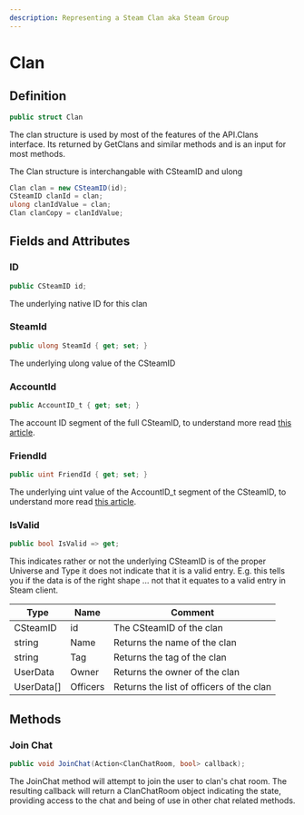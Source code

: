 ```yaml
---
description: Representing a Steam Clan aka Steam Group
---
```


# Clan

## Definition

```csharp
public struct Clan
```

The clan structure is used by most of the features of the API.Clans interface. Its returned by GetClans and similar methods and is an input for most methods.

The Clan structure is interchangable with CSteamID and ulong

```csharp
Clan clan = new CSteamID(id);
CSteamID clanId = clan;
ulong clanIdValue = clan;
Clan clanCopy = clanIdValue;
```

## Fields and Attributes

### ID

```csharp
public CSteamID id;
```

The underlying native ID for this clan

### SteamId

```csharp
public ulong SteamId { get; set; }
```

The underlying ulong value of the CSteamID&#x20;

### AccountId

```csharp
public AccountID_t { get; set; }
```

The account ID segment of the full CSteamID, to understand more read [this article](../quick-start-guide/csteamid.md).

### FriendId

```csharp
public uint FriendId { get; set; }
```

The underlying uint value of the AccountID\_t segment of the CSteamID, to understand more read [this article](../quick-start-guide/csteamid.md).

### IsValid

```csharp
public bool IsValid => get;
```

This indicates rather or not the underlying CSteamID is of the proper Universe and Type it does not indicate that it is a valid entry. E.g. this tells you if the data is of the right shape ... not that it equates to a valid entry in Steam client.



| Type        | Name     | Comment                                  |
| ----------- | -------- | ---------------------------------------- |
| CSteamID    | id       | The CSteamID of the clan                 |
| string      | Name     | Returns the name of the clan             |
| string      | Tag      | Returns the tag of the clan              |
| UserData    | Owner    | Returns the owner of the clan            |
| UserData\[] | Officers | Returns the list of officers of the clan |

## Methods

### Join Chat

```csharp
public void JoinChat(Action<ClanChatRoom, bool> callback);
```

The JoinChat method will attempt to join the user to clan's chat room. The resulting callback will return a ClanChatRoom object indicating the state, providing access to the chat and being of use in other chat related methods.
